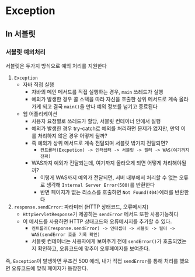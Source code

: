 # Exception

## In 서블릿

### 서블릿 예외처리

서블릿은 두가지 방식으로 예외 처리를 지원한다
1. `Exception`
   - 자바 직접 실행
     - 자바의 메인 메서드를 직접 실행하는 경우, `main` 쓰레드가 실행
     - 예외가 발생한 경우 콜 스택을 따라 자신을 호출한 상위 메서드로 계속 올라가게 되고 결국 `main()`을 만나 예외 정보를 넘기고 종료된다
   - 웹 어플리케이션
     - 사용자 요청별로 쓰레드가 할당, 서블릿 컨테이너 안에서 실행
     - 예외가 발생한 경우 try-catch로 예외를 처리하면 문제가 없지만, 만약 이를 처리하지 않은 경우 어떻게 될까?
     - 즉 예외가 상위 메서드로 계속 전달되며 서블릿 밖가지 전달되면?
       - `컨트롤러(Excpetion) -> 인터셉터 -> 서블릿 -> 필터 -> WAS(여기까지 전파)`
     - WAS까지 예외가 전달되는데, 여기까지 올라오게 되면 어떻게 처리해야될까?
       - 이렇게 WAS까지 예외가 전달되면, 서버 내부에서 처리할 수 없는 오류로 생각해 `Internal Server Error(500)`를 반환한다
       - 반면 페이지가 없는 리소스를 호출하면 `Not Found(404)`에러를 반환한다
2. `response.sendError`: 파라미터 (HTTP 상태코드, 오류메시지)
   - `HttpServletResponse`가 제공하는 `sendError` 메서드 또한 사용가능하다
   - 이 메서드를 사용하면 HTTP 상태코드와 오류메시지를 추가할 수 있다.
     - `컨트롤러(response.sendError) -> 인터셉터 -> 서블릿 -> 필터 -> WAS(sendError 호출 기록 확인)`
     - 서블릿 컨테이너는 사용자에게 보여주기 전에 `sendError()`가 호출되었는지 확인하고, 오류코드에 맞추어 오류페이지를 보여준다.

즉, `Exception`이 발생하면 무조건 500 에러, 내가 직접 `sendError`를 통해 처리를 했으면 오류코드에 맞춰 페이지가 등장한다.